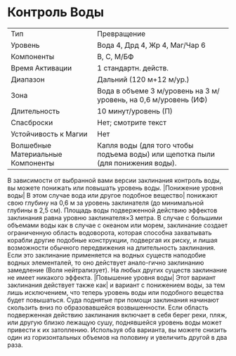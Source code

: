 
# Контроль Воды

| | |
|---|---|
|Тип|Превращение|
|Уровень| Вода 4, Дрд 4, Жр 4, Маг/Чар 6|
|Компоненты| В, С, М/БФ|
|Время Активации| 1 стандартн. действ.|
|Диапазон| Дальний (120 м+12 м/ур.)|
|Зона| Вода в объеме 3 м/уровень на 3 м/уровень, на 0,6 м/уровень (ИФ)|
|Длительность| 10 минут/уровень (П)|
|Спасброски| Нет; смотрите текст|
|Устойчивость к Магии| Нет|
|Волшебные Материальные Компоненты| Капля воды (для того чтобы подъема воды) или щепотка пыли (для понижения воды).|

В зависимости от выбранной вами версии заклинания контроль воды, вы можете понижать или повышать уровень
воды.
|Понижение уровня воды| В этом случае вода или другое подобное вещество|
понижают свою глубину на 0,6 м за уровень заклинателя (до минимальной глубины в 2,5 см). Площадь воды подверженной действию эффектов заклинания
равна уровню заклинателя×3 метра. В
случае с большими объемами воды как
в случае с океаном или морем, заклинание создает ограниченную область водоворота, которая способна захватывать
корабли другие подобные конструкции,
подвергая их риску, и лишая возможности обычного передвижения на длительность заклинания. Если это заклинание
применяется на водных существ наподобие водных элементалей, то оно действует анало-гично заклинанию замедление
(Воля нейтрализует). На любых других
существ заклинание не имеет никакого
эффекта.
|Повышение уровня воды| Этот вариант заклинания действует также как|
и вариант с понижением воды, за тем
лишь исключением, что теперь уровень
воды или подобного вещества будет повышаться. Суда поднятые при помощи
заклинания начинают скользить вниз
по образовавшейся возвышенности.
Если область подверженная действию
заклинания включает в себя берег реки,
пляж, или другую близко лежащую
сушу, поднявшейся уровень воды может
привести к их затоплению. Используя
оба варианта, вы можете снизить один
из горизонтальных объемов на половину и увеличить другой в два раза.
